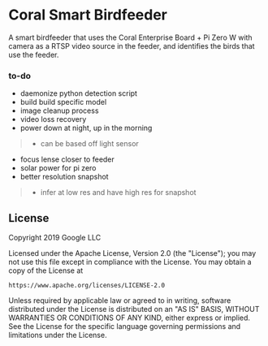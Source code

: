 # Coral Smart Birdfeeder
A smart birdfeeder that uses the Coral Enterprise Board + Pi Zero W with camera as a RTSP video source in the feeder,
and identifies the birds that use the feeder. 

### to-do
- daemonize python detection script
- build build specific model
- image cleanup process
- video loss recovery
- power down at night, up in the morning
>- can be based off light sensor
- focus lense closer to feeder
- solar power for pi zero
- better resolution snapshot
>- infer at low res and have high res for snapshot




## License
Copyright 2019 Google LLC

Licensed under the Apache License, Version 2.0 (the "License");
you may not use this file except in compliance with the License.
You may obtain a copy of the License at

    https://www.apache.org/licenses/LICENSE-2.0

Unless required by applicable law or agreed to in writing, software
distributed under the License is distributed on an "AS IS" BASIS,
WITHOUT WARRANTIES OR CONDITIONS OF ANY KIND, either express or implied.
See the License for the specific language governing permissions and
limitations under the License.
